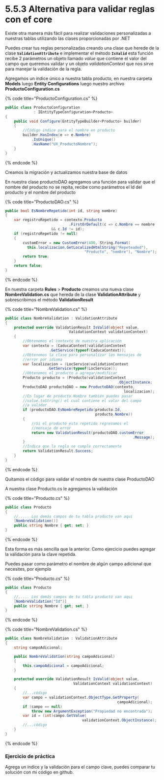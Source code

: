 # 5.5.3 Alternativa para validar reglas con ef core

Existe otra manera más fácil para realizar validaciones personalizadas a nuestras tablas utilizando las clases proporcionadas por .NET

Puedes crear tus reglas personalizadas creando una clase que herede de la clase  **`ValidationAttribute`** e implementar el método **`IsValid`** esta función recibe 2 parámetros un objeto llamado _value_ que contiene el valor del campo que queremos validar y un objeto _validationContext_ que nos sirve para manejar la validación de la regla.

Agregamos un índice único a nuestra tabla producto, en nuestra carpeta **Models** luego **Entity Configurations** luego nuestro archivo **ProductoConfiguration.cs**

{% code title="ProductoConfiguration.cs" %}
```csharp
public class ProductoConfiguration 
             : IEntityTypeConfiguration<Producto>
{
	public void Configure(EntityTypeBuilder<Producto> builder)
	{
		//Código indice para el nombre en producto
		builder.HasIndex(e => e.Nombre)
			.IsUnique()
			.HasName("UX_ProductoNombre");
	}
}
```
{% endcode %}

Creamos la migración y actualizamos nuestra base de datos

En nuestra clase productoDAO agregamos una función para validar que el nombre del producto no se repita, recibe como parámetros el Id del producto y el nombre del producto

{% code title="ProductoDAO.cs" %}
```csharp
public bool EsNombreRepetido(int id, string nombre)
{
	var registroRepetido = contexto.Producto
	                         .FirstOrDefault(c => c.Nombre == nombre
				     && c.Id != id);
	if (registroRepetido != null)
	{
		customError = new CustomError(400, String.Format(
		  this.localizacion.GetLocalizedHtmlString("Repeteaded"), 
		                            "Producto", "nombre"), "Nombre");
		return true;
	}
	return false;
}
```
{% endcode %}

En nuestra carpeta **Rules** > **Producto** creamos una nueva clase **NombreValidation.cs** que hereda de la clase **ValidationAttribute** y sobrescribimos el método **ValidationResult**

{% code title="NombreValidation.cs" %}
```csharp
public class NombreValidation : ValidationAttribute
{ 
	protected override ValidationResult IsValid(object value, 
	                         ValidationContext validationContext)
	{
		//Obtenemos el contexto de nuestra aplicación
		var contexto = (CaducaContext)validationContext
					.GetService(typeof(CaducaContext));
		//Obtenemos la clase para personalizar los mensajes de 
		//error por idioma
		var localizacion = (LocService)validationContext
				   .GetService(typeof(LocService));
		//Obtenemos el producto a agregar/modificar
		Producto producto = (Producto)validationContext
		                                           .ObjectInstance;		
		ProductoDAO productoDAO = new ProductoDAO(contexto, 
		                                              localizacion);
		//En lugar de producto.Nombre también puedes pasar
		//value.toString() el cual contiene el valor del campo
		//a validar
		if (productoDAO.EsNombreRepetido(producto.Id, 
		                                 producto.Nombre))
		{
			//Si el producto esta repetido regresamos el 
			//mensaje de error
			return new ValidationResult(productoDAO.customError
			                                              .Message);
		}
		//Indica que la regla se cumple correctamente
		return ValidationResult.Success;
	}
}
```
{% endcode %}

Quitamos el código para validar el nombre de nuestra clase ProductoDAO

A nuestra clase Producto.cs le agregamos la validación

{% code title="Producto.cs" %}
```csharp
public class Producto
{
	//..... Los demás campos de tu tabla producto van aqui	
	[NombreValidation()]
	public string Nombre { get; set; }
}
```
{% endcode %}

Esta forma es más sencilla que la anterior. Como ejercicio puedes agregar la validación para la clave repetida.

Puedes pasar como parámetro el nombre de algún campo adicional que necesites, por ejemplo

{% code title="Producto.cs" %}
```csharp
public class Producto
{
	//..... Los demás campos de tu tabla producto van aqui	
	[NombreValidation("Id")]
	public string Nombre { get; set; }
}
```
{% endcode %}

{% code title="NombreValidation.cs" %}
```csharp
public class NombreValidation : ValidationAttribute
{
	string campoAdicional;

	public NombreValidation(string campoAdicional)
	{
		this.campoAdicional = campoAdicional;
	}

	protected override ValidationResult IsValid(object value, 
	                           ValidationContext validationContext)
	{		
		//...código
		var campo = validationContext.ObjectType.GetProperty(
		                                           campoAdicional);
		if (campo == null)
			throw new ArgumentException("Propiedad no encontrada");
		var id = (int)campo.GetValue(
		                           validationContext.ObjectInstance);
		//...código
	}
}
```
{% endcode %}

### Ejercicio de práctica

Agrega un índice y la validación para el campo clave, puedes comparar tu solución con mi código en github.





